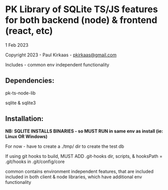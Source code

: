 # PK Library of SQLite TS/JS features for both backend (node) & frontend (react, etc)

1 Feb 2023

Copyright 2023 - Paul Kirkaas - pkirkaas@gmail.com

Includes - common env independent functionality

## Dependencies:

pk-ts-node-lib

sqlite & sqlite3


## Installation:

**NB: SQLITE INSTALLS BINARIES - so MUST RUN in same env as install (ie: Linux OR Windows)**

For now - have to create a ./tmp/ dir to create the test db

If using git hooks to build, MUST ADD .git-hooks dir, scripts, & hooksPath = .git/hooks in .git/config/core

common contains environment independent features, that are included included in both client & node libraries, which have additional env functionality

